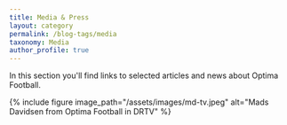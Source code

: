 ```yaml
---
title: Media & Press
layout: category
permalink: /blog-tags/media
taxonomy: Media
author_profile: true
---
```


In this section you'll find links to selected articles and news about Optima Football.

{% include figure image_path="/assets/images/md-tv.jpeg" alt="Mads Davidsen from Optima Football in DRTV" %}
